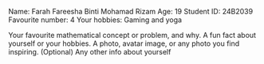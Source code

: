 Name: Farah Fareesha Binti Mohamad Rizam
Age: 19
Student ID: 24B2039
Favourite number: 4
Your hobbies: Gaming and yoga

Your favourite mathematical concept or problem, and why.
A fun fact about yourself or your hobbies.
A photo, avatar image, or any photo you find inspiring.
(Optional) Any other info about yourself
